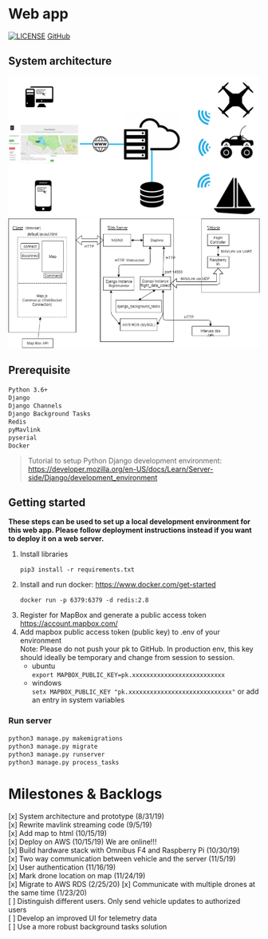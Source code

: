 # Web app
[![LICENSE](https://img.shields.io/badge/license-GPL--3.0-brightgreen)](https://github.com/CloudStationTeam) [GitHub](https://github.com/CloudStationTeam)
## System architecture
![CloudStation diagram](images/cloud_station_diagram.png "System Architecture")  
![System architecture diagram](images/system_diagram.png "System Architecture") 

## Prerequisite 
```
Python 3.6+
Django
Django Channels
Django Background Tasks
Redis
pyMavlink
pyserial
Docker
```
> Tutorial to setup Python Django development environment: https://developer.mozilla.org/en-US/docs/Learn/Server-side/Django/development_environment

## Getting started
**These steps can be used to set up a local development environment for this web app. Please follow deployment instructions instead if you want to deploy it on a web server.**
  1. Install libraries    
      ```
      pip3 install -r requirements.txt  
      ```
  2. Install and run docker: https://www.docker.com/get-started
      ```  
      docker run -p 6379:6379 -d redis:2.8
      ```
  3. Register for MapBox and generate a public access token https://account.mapbox.com/
  4. Add mapbox public access token (public key) to .env of your environment  
  Note: Please do not push your pk to GitHub. In production env, this key should ideally be temporary and change from session to session.      
        * ubuntu   
        ```export MAPBOX_PUBLIC_KEY=pk.xxxxxxxxxxxxxxxxxxxxxxxxxx```     
        * windows  
        ```setx MAPBOX_PUBLIC_KEY "pk.xxxxxxxxxxxxxxxxxxxxxxxxxxxxx"``` or add an entry in system variables
        
### Run server
```
python3 manage.py makemigrations
python3 manage.py migrate
python3 manage.py runserver
python3 manage.py process_tasks
```
# Milestones & Backlogs
[x] System architecture and prototype (8/31/19)  
[x] Rewrite mavlink streaming code (9/5/19)  
[x] Add map to html (10/15/19)  
[x] Deploy on AWS (10/15/19) We are online!!!  
[x] Build hardware stack with Omnibus F4 and Raspberry Pi (10/30/19)  
[x] Two way communication between vehicle and the server (11/5/19)  
[x] User authentication (11/16/19)  
[x] Mark drone location on map (11/24/19)  
[x] Migrate to AWS RDS (2/25/20) 
[x] Communicate with multiple drones at the same time (1/23/20)  
[ ] Distinguish different users. Only send vehicle updates to authorized users  
[ ] Develop an improved UI for telemetry data   
[ ] Use a more robust background tasks solution  